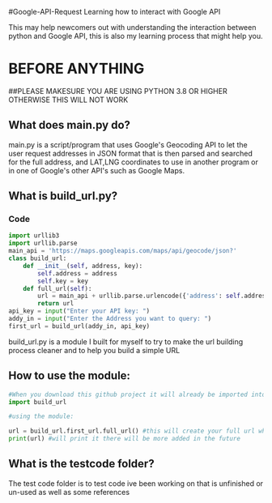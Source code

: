 #Google-API-Request
Learning how to interact with Google API

This may help newcomers out with understanding the interaction between python and Google API, this is also my learning process that might help you.

# BEFORE ANYTHING
##PLEASE MAKESURE YOU ARE USING PYTHON 3.8 OR HIGHER OTHERWISE THIS WILL NOT WORK

## What does main.py do? 
main.py is a script/program that uses Google's Geocoding API to let the user request addresses in JSON format that is then parsed and searched for the full address, and LAT,LNG coordinates to use in another program or in one of Google's other API's such as Google Maps.


## What is build_url.py?

### Code
```python
import urllib3
import urllib.parse
main_api = 'https://maps.googleapis.com/maps/api/geocode/json?'
class build_url:
	def __init__(self, address, key):
		self.address = address
		self.key = key
	def full_url(self):
		url = main_api + urllib.parse.urlencode({'address': self.address, 'key' : self.key})
		return url
api_key = input("Enter your API key: ")
addy_in = input("Enter the Address you want to query: ")
first_url = build_url(addy_in, api_key)
```
build_url.py is a module I built for myself to try to make the url building process cleaner and to help you build a simple URL

## How to use the module:
```python
#When you download this github project it will already be imported into main.py but if you want to use it in your own program, make sure it's in the same folder then:
import build_url

#using the module:

url = build_url.first_url.full_url() #this will create your full url when it is called
print(url) #will print it there will be more added in the future
```

## What is the testcode folder?
The test code folder is to test code ive been working on that is unfinished or un-used as well as some references
